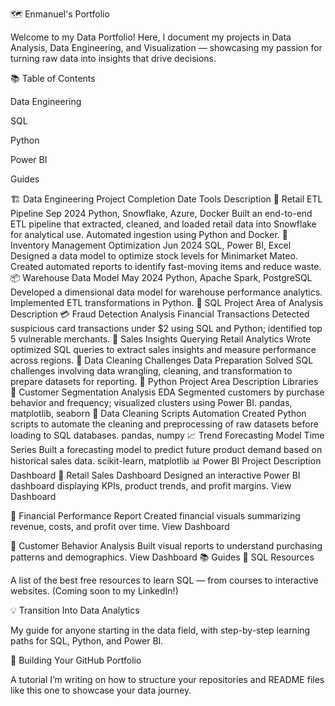 🗺 Enmanuel's Portfolio

Welcome to my Data Portfolio!
Here, I document my projects in Data Analysis, Data Engineering, and Visualization — showcasing my passion for turning raw data into insights that drive decisions.

📚 Table of Contents

Data Engineering

SQL

Python

Power BI

Guides

🏗 Data Engineering
Project	Completion Date	Tools	Description
🚛 Retail ETL Pipeline	Sep 2024	Python, Snowflake, Azure, Docker	Built an end-to-end ETL pipeline that extracted, cleaned, and loaded retail data into Snowflake for analytical use. Automated ingestion using Python and Docker.
🏪 Inventory Management Optimization	Jun 2024	SQL, Power BI, Excel	Designed a data model to optimize stock levels for Minimarket Mateo. Created automated reports to identify fast-moving items and reduce waste.
📦 Warehouse Data Model	May 2024	Python, Apache Spark, PostgreSQL	Developed a dimensional data model for warehouse performance analytics. Implemented ETL transformations in Python.
🧠 SQL
Project	Area of Analysis	Description
💳 Fraud Detection Analysis	Financial Transactions	Detected suspicious card transactions under $2 using SQL and Python; identified top 5 vulnerable merchants.
🧾 Sales Insights Querying	Retail Analytics	Wrote optimized SQL queries to extract sales insights and measure performance across regions.
🧰 Data Cleaning Challenges	Data Preparation	Solved SQL challenges involving data wrangling, cleaning, and transformation to prepare datasets for reporting.
🐍 Python
Project	Area	Description	Libraries
🧮 Customer Segmentation Analysis	EDA	Segmented customers by purchase behavior and frequency; visualized clusters using Power BI.	pandas, matplotlib, seaborn
🧼 Data Cleaning Scripts	Automation	Created Python scripts to automate the cleaning and preprocessing of raw datasets before loading to SQL databases.	pandas, numpy
📈 Trend Forecasting Model	Time Series	Built a forecasting model to predict future product demand based on historical sales data.	scikit-learn, matplotlib
📊 Power BI
Project	Description	Dashboard
🏬 Retail Sales Dashboard	Designed an interactive Power BI dashboard displaying KPIs, product trends, and profit margins.	View Dashboard

🧾 Financial Performance Report	Created financial visuals summarizing revenue, costs, and profit over time.	View Dashboard

🧍 Customer Behavior Analysis	Built visual reports to understand purchasing patterns and demographics.	View Dashboard
📚 Guides
📘 SQL Resources

A list of the best free resources to learn SQL — from courses to interactive websites.
(Coming soon to my LinkedIn!)

💡 Transition Into Data Analytics

My guide for anyone starting in the data field, with step-by-step learning paths for SQL, Python, and Power BI.

🧩 Building Your GitHub Portfolio

A tutorial I’m writing on how to structure your repositories and README files like this one to showcase your data journey.
